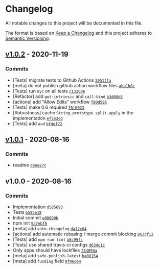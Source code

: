 # Changelog

All notable changes to this project will be documented in this file.

The format is based on [Keep a Changelog](https://keepachangelog.com/en/1.0.0/)
and this project adheres to [Semantic Versioning](https://semver.org/spec/v2.0.0.html).

## [v1.0.2](https://github.com/es-shims/String.prototype.split/compare/v1.0.1...v1.0.2) - 2020-11-19

### Commits

- [Tests] migrate tests to Github Actions [`3051ffa`](https://github.com/es-shims/String.prototype.split/commit/3051ffa88381eb811580444f9c1849ffc3a06e53)
- [meta] do not publish github action workflow files [`aba1b8c`](https://github.com/es-shims/String.prototype.split/commit/aba1b8cd8273f8ea5cb7f386934e7d9282e335c0)
- [Tests] run `nyc` on all tests [`c13200e`](https://github.com/es-shims/String.prototype.split/commit/c13200e43d89e97944f7ec47f7c8c07696ad45d4)
- [Refactor] add `get-intrinsic` and `call-bind` [`b3d60d8`](https://github.com/es-shims/String.prototype.split/commit/b3d60d83226bf932610b71c4596d22309467c700)
- [actions] add "Allow Edits" workflow [`f80d595`](https://github.com/es-shims/String.prototype.split/commit/f80d595d3b4fc7a45aeaaf75eb909283019cf6ef)
- [Tests] make 0.6 required [`75f6023`](https://github.com/es-shims/String.prototype.split/commit/75f6023937d0b733a0b59987dbe36f9f08c3c050)
- [Robustness] cache `String.prototype.split.apply` in the implementation [`ef5b3cd`](https://github.com/es-shims/String.prototype.split/commit/ef5b3cd7ad095fb470734ec8196a0324fd39edb2)
- [Tests] add `aud` [`bf4ef72`](https://github.com/es-shims/String.prototype.split/commit/bf4ef7270c4ba714d5ace50f680f2ada515c4acc)

## [v1.0.1](https://github.com/es-shims/String.prototype.split/compare/v1.0.0...v1.0.1) - 2020-08-16

### Commits

- readme [`d8ee27c`](https://github.com/es-shims/String.prototype.split/commit/d8ee27cf62434dd71d1506cb8072a098c94212f9)

## v1.0.0 - 2020-08-16

### Commits

- Implementation [`d585693`](https://github.com/es-shims/String.prototype.split/commit/d585693b1eb47a93e6479f17a5df6f43952a7cd5)
- Tests [`b585e18`](https://github.com/es-shims/String.prototype.split/commit/b585e18fe213acfebe78b2f54973e6360e1a9714)
- Initial commit [`e08090b`](https://github.com/es-shims/String.prototype.split/commit/e08090b28a71dab66314d0661555f4e25b84b17b)
- npm init [`9a7ebf6`](https://github.com/es-shims/String.prototype.split/commit/9a7ebf678923a7d6886fbaac3b9aa62b46ccc0af)
- [meta] add `auto-changelog` [`da12c04`](https://github.com/es-shims/String.prototype.split/commit/da12c04e42d10fc64869c2e775c9c024030ad031)
- [actions] add automatic rebasing / merge commit blocking [`863cf13`](https://github.com/es-shims/String.prototype.split/commit/863cf1395d59a7da4488d0236f04da697c8464bb)
- [Tests] add `npm run lint` [`a8c99fc`](https://github.com/es-shims/String.prototype.split/commit/a8c99fc3636bbf83456026a12a9ee540c85e9b8b)
- [Tests] use shared travis-ci configs [`d634c1c`](https://github.com/es-shims/String.prototype.split/commit/d634c1c360a8b1f0770bdc713d48ced08ea3983b)
- Only apps should have lockfiles [`f44094a`](https://github.com/es-shims/String.prototype.split/commit/f44094aefc8dea3b62ef6fd0571117798b4f08ec)
- [meta] add `safe-publish-latest` [`ba08154`](https://github.com/es-shims/String.prototype.split/commit/ba08154d66bd75195399b2879b60f41899cbb6c7)
- [meta] add `funding` field [`9f06de4`](https://github.com/es-shims/String.prototype.split/commit/9f06de498ded7d605dc01cd8a1cb19b1261ce935)
